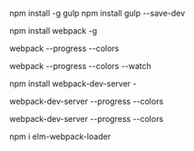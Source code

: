 npm install -g gulp
npm install gulp --save-dev



npm install webpack -g


webpack --progress --colors

webpack --progress --colors --watch

npm install webpack-dev-server -

webpack-dev-server --progress --colors

webpack-dev-server --progress --colors

npm i elm-webpack-loader